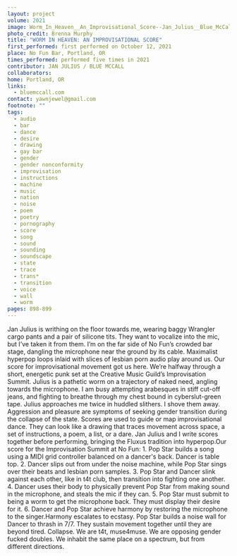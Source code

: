 ```yaml
---
layout: project
volume: 2021
image: Worm_In_Heaven__An_Improvisational_Score--Jan_Julius__Blue_McCall.jpg
photo_credit: Brenna Murphy
title: "WORM IN HEAVEN: AN IMPROVISATIONAL SCORE"
first_performed: first performed on October 12, 2021
place: No Fun Bar, Portland, OR
times_performed: performed five times in 2021
contributor: JAN JULIUS / BLUE MCCALL
collaborators:
home: Portland, OR
links:
  - bluemccall.com
contact: yawnjewel@gmail.com
footnote: ""
tags:
  - audio
  - bar
  - dance
  - desire
  - drawing
  - gay bar
  - gender
  - gender nonconformity
  - improvisation
  - instructions
  - machine
  - music
  - nation
  - noise
  - poem
  - poetry
  - pornography
  - score
  - song
  - sound
  - sounding
  - soundscape
  - state
  - trace
  - trans*
  - transition
  - voice
  - wall
  - worm
pages: 898-899
---
```


Jan Julius is writhing on the floor towards me, wearing baggy Wrangler cargo pants and a pair of silicone tits. They want to vocalize into the mic, but I’ve taken it from them. I’m on the far side of No Fun’s crowded bar stage, dangling the microphone near the ground by its cable. Maximalist hyperpop loops inlaid with slices of lesbian porn audio play around us. Our score for improvisational movement got us here. We’re halfway through a short, energetic punk set at the Creative Music Guild’s Improvisation Summit. Julius is a pathetic worm on a trajectory of naked need, angling towards the microphone. I am busy attempting arabesques in stiff cut-off jeans, and fighting to breathe through my chest bound in cyberslut-green tape. Julius approaches me twice in huddled slithers. I shove them away. Aggression and pleasure are symptoms of seeking gender transition during the collapse of the state. Scores are used to guide or map improvisational dance. They can look like a drawing that traces movement across space, a set of instructions, a poem, a list, or a dare. Jan Julius and I write scores together before performing, bringing the Fluxus tradition into hyperpop.Our score for the Improvisation Summit at No Fun: 1. Pop Star builds a song using a MIDI grid controller balanced on a dancer's back. Dancer is table top. 2. Dancer slips out from under the noise machine, while Pop Star sings over their beats and lesbian porn samples. 3. Pop Star and Dancer slink against each other, like in t4t club, then transition into fighting one another. 4. Dancer uses their body to physically prevent Pop Star from making sound in the microphone, and steals the mic if they can. 5. Pop Star must submit to being a worm to get the microphone back. They must display their desire for it. 6. Dancer and Pop Star achieve harmony by restoring the microphone to the singer.Harmony escalates to ecstasy. Pop Star builds a noise wall for Dancer to thrash in 7/7. They sustain movement together until they are beyond tired. Collapse. We are t4t, muse4muse. We are opposing gender fucked doubles. We inhabit the same place on a spectrum, but from different directions.
